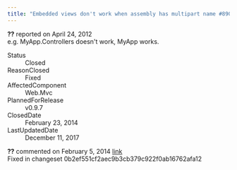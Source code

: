 ```yaml
---
title: "Embedded views don't work when assembly has multipart name #890"
---
```

<div class="issue-report">
   <div class="issue-header"><b>??</b> reported on 
      <time datetime="2012-04-24T20:47:55.15-07:00" title="2012-04-24T20:47:55.15-07:00">April 24, 2012</time>
   </div>
   <div class="issue-message" markdown="1">e.g. MyApp.Controllers doesn't work, MyApp works.
      
   </div>
   <div class="issue-footer">
      <dl>
         <dt>Status</dt>
         <dd>Closed</dd>
         <dt>ReasonClosed</dt>
         <dd>Fixed</dd>
         <dt>AffectedComponent</dt>
         <dd>Web.Mvc</dd>
         <dt>PlannedForRelease</dt>
         <dd>v0.9.7</dd>
         <dt>ClosedDate</dt>
         <dd>
            <time datetime="2014-02-23T19:19:27.21-08:00" title="2014-02-23T19:19:27.21-08:00">February 23, 2014</time>
         </dd>
         <dt>LastUpdatedDate</dt>
         <dd>
            <time datetime="2017-12-11T02:15:56.247-08:00" title="2017-12-11T02:15:56.247-08:00">December 11, 2017</time>
         </dd>
      </dl>
   </div>
</div>
<div id="post132727" class="issue-comment">
   <div class="issue-header"><b>??</b> commented on 
      <time datetime="2014-02-05T11:42:29.62-08:00" title="2014-02-05T11:42:29.62-08:00">February 5, 2014</time> <a href="#132727" class="post-link">link</a></div>
   <div class="issue-message" markdown="1">Fixed in changeset 0b2ef551cf2aec9b3cb379c922f0ab16762afa12
      
   </div>
</div>
